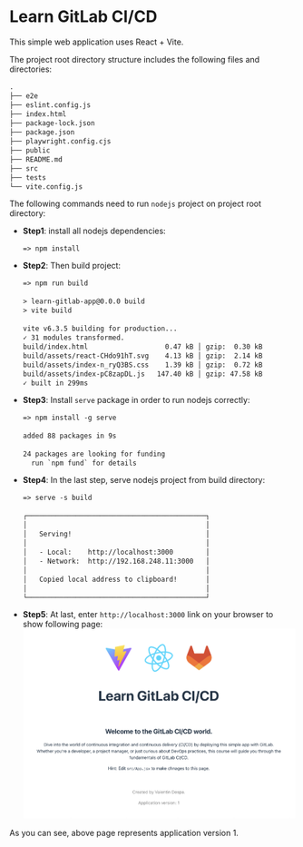 # Learn GitLab CI/CD

This simple web application uses React + Vite.

The project root directory structure includes the following files and directories:
```
.
├── e2e
├── eslint.config.js
├── index.html
├── package-lock.json
├── package.json
├── playwright.config.cjs
├── public
├── README.md
├── src
├── tests
└── vite.config.js
```

The following commands need to run `nodejs` project on project root directory: 

* **Step1**: install all nodejs dependencies:
    ```
    => npm install
    ```
* **Step2**: Then build project:
    ```
    => npm run build 
    
    > learn-gitlab-app@0.0.0 build
    > vite build
    
    vite v6.3.5 building for production...
    ✓ 31 modules transformed.
    build/index.html                   0.47 kB │ gzip:  0.30 kB
    build/assets/react-CHdo91hT.svg    4.13 kB │ gzip:  2.14 kB
    build/assets/index-n_ryQ3BS.css    1.39 kB │ gzip:  0.72 kB
    build/assets/index-pC8zapDL.js   147.40 kB │ gzip: 47.58 kB
    ✓ built in 299ms
    ```

* **Step3**: Install `serve` package in order to run nodejs correctly:
    ```
    => npm install -g serve
  
    added 88 packages in 9s
    
    24 packages are looking for funding
      run `npm fund` for details
    ```
* **Step4**: In the last step, serve nodejs project from build directory:
    ```
    => serve -s build
    
    ┌────────────────────────────────────────────┐
    │                                            │
    │   Serving!                                 │
    │                                            │
    │   - Local:    http://localhost:3000        │
    │   - Network:  http://192.168.248.11:3000   │
    │                                            │
    │   Copied local address to clipboard!       │
    │                                            │
    └────────────────────────────────────────────┘
    ```

* **Step5**: At last, enter `http://localhost:3000` link on your browser to show following page:
  ![NodeJs_Project_FirstPage.jpg](src/img/NodeJs_Project_FirstPage.jpg)

As you can see, above page represents application version 1.